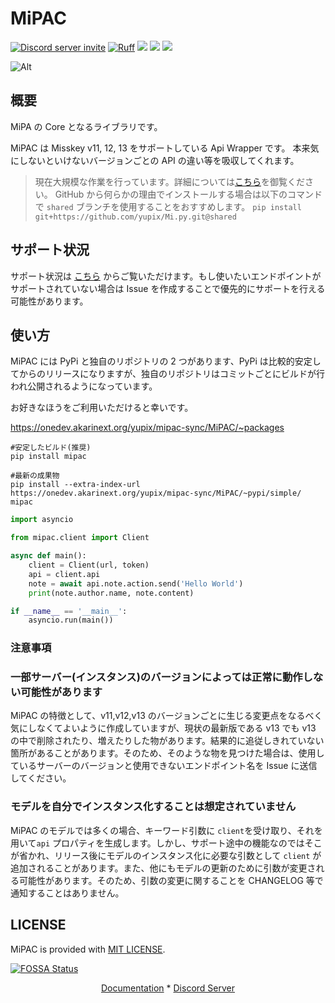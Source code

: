 # MiPAC

<a href="https://discord.gg/CcT997U"><img src="https://img.shields.io/discord/530299114387406860?style=flat-square&color=5865f2&logo=discord&logoColor=ffffff&label=discord" alt="Discord server invite" /></a>
[![Ruff](https://img.shields.io/endpoint?url=https://raw.githubusercontent.com/astral-sh/ruff/main/assets/badge/v2.json)](https://github.com/astral-sh/ruff)
<a href="https://www.codacy.com/gh/yupix/MiPAC/dashboard?utm_source=github.com&amp;utm_medium=referral&amp;utm_content=yupix/MiPAC&amp;utm_campaign=Badge_Grade"><img src="https://app.codacy.com/project/badge/Grade/c9bf85f195f94ab58bc72ad018a2be9f"/></a>
<a href="https://app.fossa.com/projects/git%2Bgithub.com%2Fyupix%2FMiPAC?
ref=badge_shield" alt="FOSSA Status">
<a><img src="https://img.shields.io/pypi/dm/MiPAC?label=PyPI"></a>
<img src="https://app.fossa.com/api/projects/
git%2Bgithub.com%2Fyupix%2FMiPAC.svg?type=shield"/></a>

![Alt](https://repobeats.axiom.co/api/embed/b7734178610a63a16de4b789aa9b43d22686e390.svg "Repobeats analytics image")

## 概要

MiPA の Core となるライブラリです。

MiPAC は Misskey v11, 12, 13 をサポートしている Api Wrapper です。
本来気にしないといけないバージョンごとの API の違い等を吸収してくれます。

> 現在大規模な作業を行っています。詳細については[こちら](https://github.com/yupix/MiPAC/issues/94)を御覧ください。
> GitHub から何らかの理由でインストールする場合は以下のコマンドで `shared` ブランチを使用することをおすすめします。
> `pip install git+https://github.com/yupix/Mi.py.git@shared`

## サポート状況

サポート状況は [こちら](./compiler/datas/support_status.md) からご覧いただけます。もし使いたいエンドポイントがサポートされていない場合は Issue を作成することで優先的にサポートを行える可能性があります。

## 使い方

MiPAC には PyPi と独自のリポジトリの 2 つがあります、PyPi は比較的安定してからのリリースになりますが、独自のリポジトリはコミットごとにビルドが行われ公開されるようになっています。

お好きなほうをご利用いただけると幸いです。

https://onedev.akarinext.org/yupix/mipac-sync/MiPAC/~packages

```
#安定したビルド(推奨)
pip install mipac

#最新の成果物
pip install --extra-index-url https://onedev.akarinext.org/yupix/mipac-sync/MiPAC/~pypi/simple/ mipac
```

```python
import asyncio

from mipac.client import Client

async def main():
    client = Client(url, token)
    api = client.api
    note = await api.note.action.send('Hello World')
    print(note.author.name, note.content)

if __name__ == '__main__':
    asyncio.run(main())
```

### 注意事項

### 一部サーバー(インスタンス)のバージョンによっては正常に動作しない可能性があります

MiPAC の特徴として、v11,v12,v13 のバージョンごとに生じる変更点をなるべく気にしなくてよいように作成していますが、現状の最新版である v13 でも v13 の中で削除されたり、増えたりした物があります。結果的に追従しきれていない箇所があることがあります。そのため、そのような物を見つけた場合は、使用しているサーバーのバージョンと使用できないエンドポイント名を Issue に送信してください。

### モデルを自分でインスタンス化することは想定されていません

MiPAC のモデルでは多くの場合、キーワード引数に `client`を受け取り、それを用いて`api` プロパティを生成します。しかし、サポート途中の機能なのではそこが省かれ、リリース後にモデルのインスタンス化に必要な引数として `client` が追加されることがあります。また、他にもモデルの更新のために引数が変更される可能性があります。そのため、引数の変更に関することを CHANGELOG 等で通知することはありません。

## LICENSE

MiPAC is provided with [MIT LICENSE](./LICENSE).

[![FOSSA Status](https://app.fossa.com/api/projects/git%2Bgithub.com%2Fyupix%2FMiPAC.svg?type=large)](https://app.fossa.com/projects/git%2Bgithub.com%2Fyupix%2FMiPAC?ref=badge_large)

<p align="center">
    <a href="https://mipac.akarinext.org/ja/">Documentation</a>
    *
    <a href="https://discord.gg/CcT997U">Discord Server</a>
</p>
